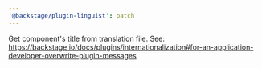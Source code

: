 ```yaml
---
'@backstage/plugin-linguist': patch
---
```


Get component's title from translation file. See: https://backstage.io/docs/plugins/internationalization#for-an-application-developer-overwrite-plugin-messages
